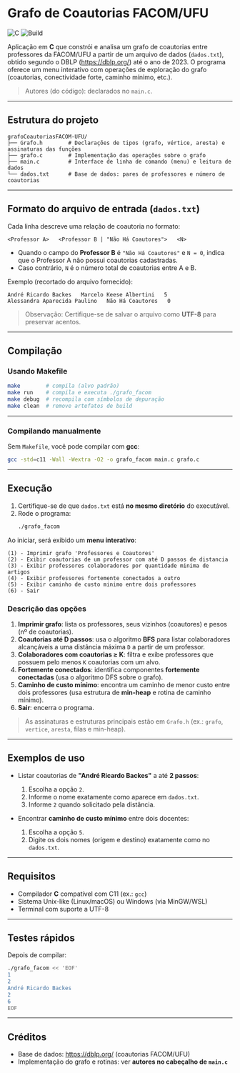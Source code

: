 # Grafo de Coautorias FACOM/UFU

![C](https://img.shields.io/badge/language-C-blue)
![Build](https://img.shields.io/badge/build-gcc%20%7C%20make-informational)


Aplicação em **C** que constrói e analisa um grafo de coautorias entre professores da FACOM/UFU a partir de um arquivo de dados (`dados.txt`), obtido segundo o DBLP (https://dblp.org/) até o ano de 2023. O programa oferece um menu interativo com operações de exploração do grafo (coautorias, conectividade forte, caminho mínimo, etc.).

> Autores (do código): declarados no `main.c`.

---

## Estrutura do projeto

```
grafoCoautoriasFACOM-UFU/
├── Grafo.h        # Declarações de tipos (grafo, vértice, aresta) e assinaturas das funções
├── grafo.c        # Implementação das operações sobre o grafo
├── main.c         # Interface de linha de comando (menu) e leitura de dados
└── dados.txt      # Base de dados: pares de professores e número de coautorias
```

---

## Formato do arquivo de entrada (`dados.txt`)

Cada linha descreve uma relação de coautoria no formato:

```
<Professor A>   <Professor B | "Não Há Coautores">   <N>
```

- Quando o campo do **Professor B** é `"Não Há Coautores"` e `N = 0`, indica que o Professor A não possui coautorias cadastradas.
- Caso contrário, `N` é o número total de coautorias entre A e B.

Exemplo (recortado do arquivo fornecido):

```
André Ricardo Backes   Marcelo Keese Albertini   5
Alessandra Aparecida Paulino   Não Há Coautores   0
```

> Observação: Certifique-se de salvar o arquivo como **UTF-8** para preservar acentos.

---

## Compilação

### Usando Makefile

```bash
make        # compila (alvo padrão)
make run    # compila e executa ./grafo_facom
make debug  # recompila com símbolos de depuração
make clean  # remove artefatos de build
```

---

### Compilando manualmente

Sem `Makefile`, você pode compilar com **gcc**:

```bash
gcc -std=c11 -Wall -Wextra -O2 -o grafo_facom main.c grafo.c
```

---

## Execução

1. Certifique-se de que `dados.txt` está **no mesmo diretório** do executável.
2. Rode o programa:
   ```bash
   ./grafo_facom
   ```

Ao iniciar, será exibido um **menu interativo**:

```
(1) - Imprimir grafo 'Professores e Coautores'
(2) - Exibir coautorias de um professor com até D passos de distancia
(3) - Exibir professores colaboradores por quantidade minima de artigos
(4) - Exibir professores fortemente conectados a outro
(5) - Exibir caminho de custo minimo entre dois professores
(6) - Sair
```

### Descrição das opções

1. **Imprimir grafo**: lista os professores, seus vizinhos (coautores) e pesos (nº de coautorias).
2. **Coautorias até D passos**: usa o algoritmo **BFS** para listar colaboradores alcançáveis a uma distância máxima `D` a partir de um professor.
3. **Colaboradores com coautorias ≥ K**: filtra e exibe professores que possuem pelo menos `K` coautorias com um alvo.
4. **Fortemente conectados**: identifica componentes **fortemente conectadas** (usa o algoritmo DFS sobre o grafo).
5. **Caminho de custo mínimo**: encontra um caminho de menor custo entre dois professores (usa estrutura de **min-heap** e rotina de caminho mínimo).
6. **Sair**: encerra o programa.

> As assinaturas e estruturas principais estão em `Grafo.h` (ex.: `grafo`, `vertice`, `aresta`, filas e min-heap).

---

## Exemplos de uso

- Listar coautorias de **"André Ricardo Backes"** a até **2 passos**:
  1. Escolha a opção `2`.
  2. Informe o nome exatamente como aparece em `dados.txt`.
  3. Informe `2` quando solicitado pela distância.

- Encontrar **caminho de custo mínimo** entre dois docentes:
  1. Escolha a opção `5`.
  2. Digite os dois nomes (origem e destino) exatamente como no `dados.txt`.

---

## Requisitos

- Compilador **C** compatível com C11 (ex.: `gcc`)
- Sistema Unix-like (Linux/macOS) ou Windows (via MinGW/WSL)
- Terminal com suporte a UTF-8

---

## Testes rápidos

Depois de compilar:

```bash
./grafo_facom << 'EOF'
1
2
André Ricardo Backes
2
6
EOF
```

---

## Créditos

- Base de dados: https://dblp.org/ (coautorias FACOM/UFU)
- Implementação do grafo e rotinas: ver **autores no cabeçalho de `main.c`**
